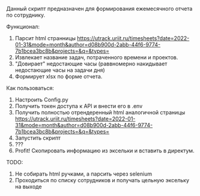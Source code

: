 Данный скрипт предназначен для формирования ежемесячного отчета по сотруднику.

Функционал:
1. Парсит html странницы https://utrack.uriit.ru/timesheets?date=2022-01-31&mode=month&author=d08b900d-2abb-44f6-9774-7b1bcea3bc8b&projects=&q=&types=
2. Извлекает название задач, потраченного времени и проектов.
3. "Довирает" недостающие часы (раввномерно накидывает недостающие часы на задачи дня)
4. Формирует xlsx по форме отчета.

Как пользоваться:
1. Настроить Config.py
2. Получить токен доступа к API и внести его в .env
3. Получить полностью отрендеренный html аналогичной страницы https://utrack.uriit.ru/timesheets?date=2022-01-31&mode=month&author=d08b900d-2abb-44f6-9774-7b1bcea3bc8b&projects=&q=&types=
4. Запустить скрипт
5. ???
6. Profit! Скопировать информацию из эксельки и вставить в директум.

TODO:
1. Не собирать html ручками, а парсить через selenium
2. Проходиться по списку сотрудников и получать цельную эксельку на выходе
